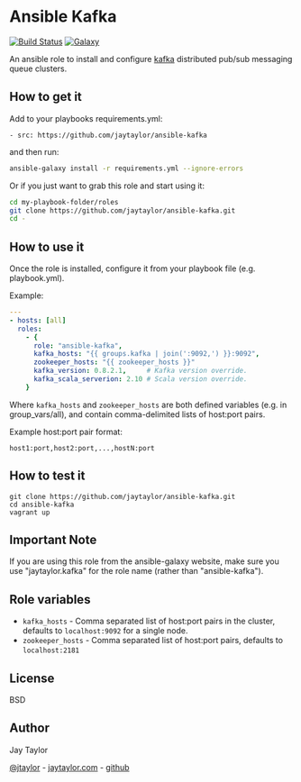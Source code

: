 # Ansible Kafka

[![Build Status](https://travis-ci.org/jaytaylor/ansible-kafka.svg?branch=master)](https://travis-ci.org/jaytaylor/ansible-kafka)
[![Galaxy](https://img.shields.io/badge/galaxy-jaytaylor.kafka-blue.svg)](https://galaxy.ansible.com/list#/roles/4083)

An ansible role to install and configure [kafka](https://kafka.apache.org/) distributed pub/sub messaging queue clusters.

## How to get it

Add to your playbooks requirements.yml:

    - src: https://github.com/jaytaylor/ansible-kafka

and then run:

```bash
ansible-galaxy install -r requirements.yml --ignore-errors
```

Or if you just want to grab this role and start using it:

```bash
cd my-playbook-folder/roles
git clone https://github.com/jaytaylor/ansible-kafka.git
cd -
```

## How to use it

Once the role is installed, configure it from your playbook file (e.g. playbook.yml).

Example:

```yml
---
- hosts: [all]
  roles:
    - {
      role: "ansible-kafka",
      kafka_hosts: "{{ groups.kafka | join(':9092,') }}:9092",
      zookeeper_hosts: "{{ zookeeper_hosts }}"
      kafka_version: 0.8.2.1,     # Kafka version override.
      kafka_scala_serverion: 2.10 # Scala version override.
    }
```

Where `kafka_hosts` and `zookeeper_hosts` are both defined variables
(e.g. in group_vars/all), and contain comma-delimited lists of host:port pairs.

Example host:port pair format:

    host1:port,host2:port,...,hostN:port

## How to test it

```
git clone https://github.com/jaytaylor/ansible-kafka.git
cd ansible-kafka
vagrant up
```

## Important Note

If you are using this role from the ansible-galaxy website, make sure you use "jaytaylor.kafka" for the role name (rather than "ansible-kafka").

## Role variables

- `kafka_hosts` - Comma separated list of host:port pairs in the cluster, defaults to `localhost:9092` for a single node.
- `zookeeper_hosts` - Comma separated list of host:port pairs, defaults to `localhost:2181`

## License

BSD

## Author

Jay Taylor

[@jtaylor](https://twitter.com/jtaylor) - [jaytaylor.com](http://jaytaylor.com) - [github](https://github.com/jaytaylor)

